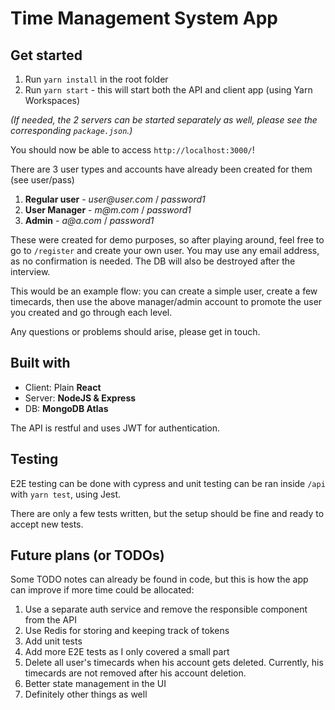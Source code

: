# Time Management System App

## Get started

1. Run `yarn install` in the root folder
2. Run `yarn start` - this will start both the API and client app (using Yarn Workspaces)

_(If needed, the 2 servers can be started separately as well, please see the corresponding `package.json`.)_

You should now be able to access `http://localhost:3000/`!

There are 3 user types and accounts have already been created for them (see user/pass)

1. **Regular user** - _user@user.com_ / _password1_
1. **User Manager** - _m@m.com_ / _password1_
1. **Admin** - _a@a.com_ / _password1_

These were created for demo purposes, so after playing around, feel free to go to `/register` and create your own user. You may use any email address, as no confirmation is needed. The DB will also be destroyed after the interview.

This would be an example flow: you can create a simple user, create a few timecards, then use the above manager/admin account to promote the user you created and go through each level.

Any questions or problems should arise, please get in touch.

## Built with

- Client: Plain **React**
- Server: **NodeJS & Express**
- DB: **MongoDB Atlas**

The API is restful and uses JWT for authentication.

## Testing

E2E testing can be done with cypress and unit testing can be ran inside `/api` with `yarn test`, using Jest.

There are only a few tests written, but the setup should be fine and ready to accept new tests.

## Future plans (or TODOs)

Some TODO notes can already be found in code, but this is how the app can improve if more time could be allocated:

1. Use a separate auth service and remove the responsible component from the API
1. Use Redis for storing and keeping track of tokens
1. Add unit tests
1. Add more E2E tests as I only covered a small part
1. Delete all user's timecards when his account gets deleted. Currently, his timecards are not removed after his account deletion.
1. Better state management in the UI
1. Definitely other things as well
